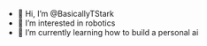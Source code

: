 - 👋 Hi, I’m @BasicallyTStark
- 👀 I’m interested in robotics
- 🌱 I’m currently learning how to build a personal ai
